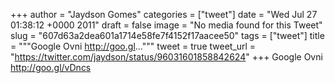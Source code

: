 
+++
author = "Jaydson Gomes"
categories = ["tweet"]
date = "Wed Jul 27 01:38:12 +0000 2011"
draft = false
image = "No media found for this Tweet"
slug = "607d63a2dea601a1714e58fe7f4152f17aacee50"
tags = ["tweet"]
title = """Google Ovni http://goo.gl..."""
tweet = true
tweet_url = "https://twitter.com/jaydson/status/96031601858842624"
+++
Google Ovni http://goo.gl/vDncs
